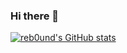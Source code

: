 ### Hi there 👋

<!--
**reb0und/reb0und** is a ✨ _special_ ✨ repository because its `README.md` (this file) appears on your GitHub profile.

💡 Javascript, Java, Golang, Python Fullstack Developer

- 🔭 I’m currently working on [Lyra Robotics](https://lyrarobotics.io/), [Luminous Software](https://twitter.com/luminousftware), [Bounce Software](https://bouncealerts.com/), 👻
- 🌱 I’m currently learning Rust, C++
-->

[![reb0und's GitHub stats](https://github-readme-stats.vercel.app/api?username=reb0und)](https://github.com/reb0und/github-readme-stats)
